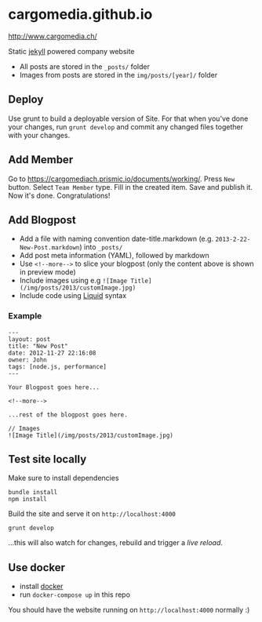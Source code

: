 cargomedia.github.io
====================

http://www.cargomedia.ch/

Static [jekyll](http://jekyllrb.com/) powered company website

- All posts are stored in the `_posts/` folder
- Images from posts are stored in the `img/posts/[year]/` folder

## Deploy

Use grunt to build a deployable version of Site. For that when you've done your changes, run `grunt develop` and commit any changed files together with your changes.

## Add Member

Go to https://cargomediach.prismic.io/documents/working/. Press `New` button. Select `Team Member` type. Fill in the created item. Save and publish it. Now it's done. Congratulations!

## Add Blogpost

- Add a file with naming convention date-title.markdown (e.g. `2013-2-22-New-Post.markdown`) into `_posts/`
- Add post meta information (YAML), followed by markdown
- Use `<!--more-->` to slice your blogpost (only the content above is shown in preview mode)
- Include images using e.g `![Image Title](/img/posts/2013/customImage.jpg)`
- Include code using [Liquid](http://docs.shopify.com/themes/liquid-basics) syntax

### Example

```
---
layout: post
title: "New Post"
date: 2012-11-27 22:16:08
owner: John
tags: [node.js, performance]
---

Your Blogpost goes here...

<!--more-->

...rest of the blogpost goes here.

// Images
![Image Title](/img/posts/2013/customImage.jpg)
```

## Test site locally

Make sure to install dependencies
```
bundle install
npm install
```
Build the site and serve it on `http://localhost:4000`
```
grunt develop
```
…this will also watch for changes, rebuild and trigger a *live reload*.

## Use docker

- install [docker](https://docs.docker.com/engine/installation/)
- run `docker-compose up` in this repo

You should have the website running on `http://localhost:4000` normally :)